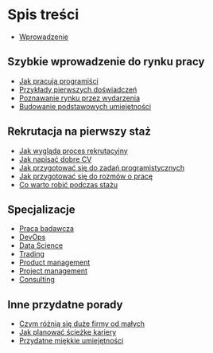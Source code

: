 # Spis treści

- [Wprowadzenie](./00_intro.md)

## Szybkie wprowadzenie do rynku pracy

- [Jak pracują programiści](./10_praca.md)
- [Przykłady pierwszych doświadczeń](./11_pierwsze_doswiadczenia.md)
- [Poznawanie rynku przez wydarzenia]()
- [Budowanie podstawowych umiejętności]()

## Rekrutacja na pierwszy staż

- [Jak wygląda proces rekrutacyjny](./20_rekrutacja.md)
- [Jak napisać dobre CV](./21_cv.md)
- [Jak przygotować się do zadań programistycznych]()
- [Jak przygotować się do rozmów o pracę]()
- [Co warto robić podczas stażu]()

## Specjalizacje

- [Praca badawcza]()
- [DevOps]()
- [Data Science]()
- [Trading]()
- [Product management]()
- [Project management]()
- [Consulting]()

## Inne przydatne porady

- [Czym różnią się duże firmy od małych]()
- [Jak planować ścieżkę kariery]()
- [Przydatne miękkie umiejętności]()
